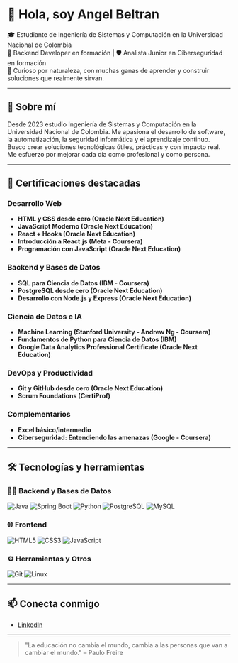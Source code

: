# 👋 Hola, soy Angel Beltran

🎓 Estudiante de Ingeniería de Sistemas y Computación en la Universidad Nacional de Colombia  
🔧 Backend Developer en formación | 🛡️ Analista Junior en Ciberseguridad en formación  
🧠 Curioso por naturaleza, con muchas ganas de aprender y construir soluciones que realmente sirvan.

---

## 🚀 Sobre mí

Desde 2023 estudio Ingeniería de Sistemas y Computación en la Universidad Nacional de Colombia. Me apasiona el desarrollo de software, la automatización, la seguridad informática y el aprendizaje continuo.  
Busco crear soluciones tecnológicas útiles, prácticas y con impacto real. Me esfuerzo por mejorar cada día como profesional y como persona.

---

## 🧾 Certificaciones destacadas

### Desarrollo Web
- **HTML y CSS desde cero (Oracle Next Education)**
- **JavaScript Moderno (Oracle Next Education)**
- **React + Hooks (Oracle Next Education)**
- **Introducción a React.js (Meta - Coursera)**
- **Programación con JavaScript (Oracle Next Education)**

### Backend y Bases de Datos
- **SQL para Ciencia de Datos (IBM - Coursera)**
- **PostgreSQL desde cero (Oracle Next Education)**
- **Desarrollo con Node.js y Express (Oracle Next Education)**

### Ciencia de Datos e IA
- **Machine Learning (Stanford University - Andrew Ng - Coursera)**
- **Fundamentos de Python para Ciencia de Datos (IBM)**
- **Google Data Analytics Professional Certificate (Oracle Next Education)**

### DevOps y Productividad
- **Git y GitHub desde cero (Oracle Next Education)**
- **Scrum Foundations (CertiProf)**

### Complementarios
- **Excel básico/intermedio**
- **Ciberseguridad: Entendiendo las amenazas (Google - Coursera)**

---

## 🛠️ Tecnologías y herramientas

### 🧑‍💻 Backend y Bases de Datos
![Java](https://img.shields.io/badge/-Java-007396?style=flat&logo=java&logoColor=fff)
![Spring Boot](https://img.shields.io/badge/-Spring%20Boot-6DB33F?style=flat&logo=spring-boot&logoColor=fff)
![Python](https://img.shields.io/badge/-Python-3776AB?style=flat&logo=python&logoColor=fff)
![PostgreSQL](https://img.shields.io/badge/-PostgreSQL-336791?style=flat&logo=postgresql&logoColor=fff)
![MySQL](https://img.shields.io/badge/-MySQL-4479A1?style=flat&logo=mysql&logoColor=fff)

### 🌐 Frontend
![HTML5](https://img.shields.io/badge/-HTML5-E34F26?style=flat&logo=html5&logoColor=fff)
![CSS3](https://img.shields.io/badge/-CSS3-1572B6?style=flat&logo=css3&logoColor=fff)
![JavaScript](https://img.shields.io/badge/-JavaScript-F7DF1E?style=flat&logo=javascript&logoColor=000)

### ⚙️ Herramientas y Otros
![Git](https://img.shields.io/badge/-Git-F05032?style=flat&logo=git&logoColor=fff)
![Linux](https://img.shields.io/badge/-Linux-FCC624?style=flat&logo=linux&logoColor=000)

---

## 📫 Conecta conmigo

- [LinkedIn](https://www.linkedin.com/in/angel-david-beltran-garcia-1616b4273/)

---

> "La educación no cambia el mundo, cambia a las personas que van a cambiar el mundo." – Paulo Freire
